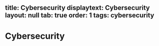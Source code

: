 title: Cybersecurity
displaytext:  Cybersecurity
layout:  null
tab:  true
order:  1
tags: cybersecurity
---

# Cybersecurity
